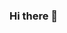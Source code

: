### Hi there 👋

<!--
**Patr3es/Patr3es** is a ✨ _special_ ✨ repository because its `README.md` (this file) appears on your GitHub profile.

Here are some ideas to get you started:

- tuyk (Pronounced as 'Stuck')
Currently working as a Senior Software Engineer for All in Bits

Work History
Hi, here's a brief summary of my work over the years.

Worked 5 years at Ultra.io and built wallets, protocol changes, visual studio code extensions, applications, ci/cd pipelines, smart contracts, and decentralized applications.

Created their 1st Proof of Concept Wallet
Built their 1st NFT Contract
Built their discord to blockchain smart contract linking
Built their smart contract toolkit
Built their ci/cd pipeline across multiple repositories
Built their ledger library for better eos integration
Built a 400+ File GTA:V Roleplay Framework for alt:V with TypeScript, Vue, and MongoDB

Built the original resource hub for alt:V

Helped manage the alt:V Discord by providing support, and professional outlook that created a welcoming development space.

Wrote a book on C# development for rage:mp

Created Hardware Store for Stardew Valley

Created Longer Days for Stardew Valley

Created Modern Modulars for Fallout 4

Created Simply Modular Housing for Fallout 4

Created Alternate Settlements for Fallout 4

Created the original Settlement Keywords for Fallout 4

Created a prcoedural dungeon generator for Fallout 4

Featured in PC Gamer Magazine 2011 December for Level Design for Alien Swarm

Frameworks
Vue, Tailwind CSS, REST, Vite, Vitest, SWC, Electron, GraphQL

Languages
TypeScript, JavaScript, HTML, CSS, C#, GDScript, C++

Other
Node.js, MongoDB, MySQL, Docker, CI/CD, Git, Ledger, GCP, Godot
